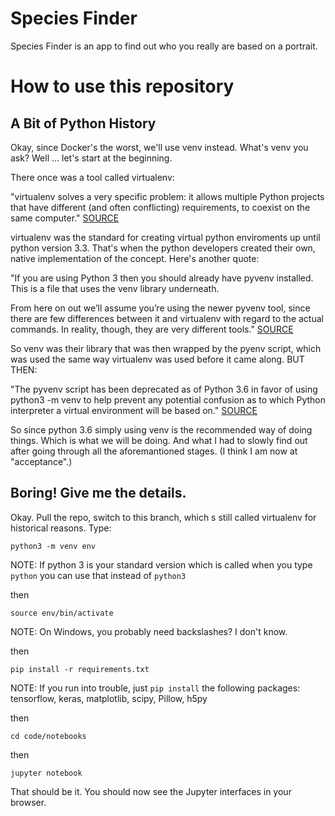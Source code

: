 # Species Finder

Species Finder is an app to find out who you really are based on a portrait.

# How to use this repository

## A Bit of Python History

Okay, since Docker's the worst, we'll use venv instead. What's venv you ask? Well ... let's start at the beginning.

There once was a tool called virtualenv:

"virtualenv solves a very specific problem: it allows multiple Python projects that have different (and often conflicting) requirements, to coexist on the same computer." [SOURCE](https://www.dabapps.com/blog/introduction-to-pip-and-virtualenv-python/)

virtualenv was the standard for creating virtual python enviroments up until python version 3.3. That's when the python developers created their own, native implementation of the concept. Here's another quote:

"If you are using Python 3 then you should already have pyvenv installed. This is a file that uses the venv library underneath.

From here on out we’ll assume you’re using the newer pyvenv tool, since there are few differences between it and virtualenv with regard to the actual commands. In reality, though, they are very different tools." [SOURCE](https://realpython.com/blog/python/python-virtual-environments-a-primer/)

So venv was their library that was then wrapped by the pyenv script, which was used the same way virtualenv was used before it came along. BUT THEN: 

"The pyvenv script has been deprecated as of Python 3.6 in favor of using python3 -m venv to help prevent any potential confusion as to which Python interpreter a virtual environment will be based on." [SOURCE](https://docs.python.org/3/library/venv.html)

So since python 3.6 simply using venv is the recommended way of doing things. Which is what we will be doing. And what I had to slowly find out after going through all the aforemantioned stages. (I think I am now at "acceptance".)

## Boring! Give me the details.

Okay. Pull the repo, switch to this branch, which s still called virtualenv for historical reasons. Type: 

`python3 -m venv env`

NOTE: If python 3 is your standard version which is called when you type `python` you can use that instead of `python3`

then

`source env/bin/activate`

NOTE: On Windows, you probably need backslashes? I don't know.

then

`pip install -r requirements.txt`

NOTE: If you run into trouble, just `pip install` the following packages: tensorflow, keras, matplotlib, scipy, Pillow, h5py

then

`cd code/notebooks`

then

`jupyter notebook`

That should be it. You should now see the Jupyter interfaces in your browser.
